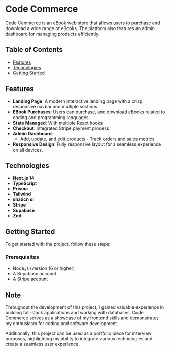# Code Commerce

Code Commerce is an eBook web store that allows users to purchase and download a wide range of eBooks. The platform also features an admin dashboard for managing products efficiently.

## Table of Contents

- [Features](#features)
- [Technologies](#technologies)
- [Getting Started](#getting-started)

## Features

- **Landing Page**: A modern interactive landing page with a crisp, responsive navbar and multiple sections.
- **EBook Purchases**: Users can purchase, and download eBooks related to coding and programming languages.
- **State Managed**: With multiple React hooks
- **Checkout**: Integrated Stripe payment process
- **Admin Dashboard**: 
  - Add, update, and edit products - Track orders and sales metrics
- **Responsive Design**: Fully responsive layout for a seamless experience on all devices.

## Technologies

- **Next.js 14** 
- **TypeScript**
- **Prisma**
- **Tailwind**
- **shadcn ui**
- **Stripe**
- **Supabase**
- **Zod**


## Getting Started

To get started with the project, follow these steps:

### Prerequisites

- Node.js (version 16 or higher)
- A Supabase account
- A Stripe account

## Note

Throughout the development of this project, I gained valuable experience in building full-stack applications and working with databases. Code Commerce serves as a showcase of my frontend skills and demonstrates my enthusiasm for coding and software development. 

Additionally, this project can be used as a portfolio piece for interview purposes, highlighting my ability to integrate various technologies and create a seamless user experience.

